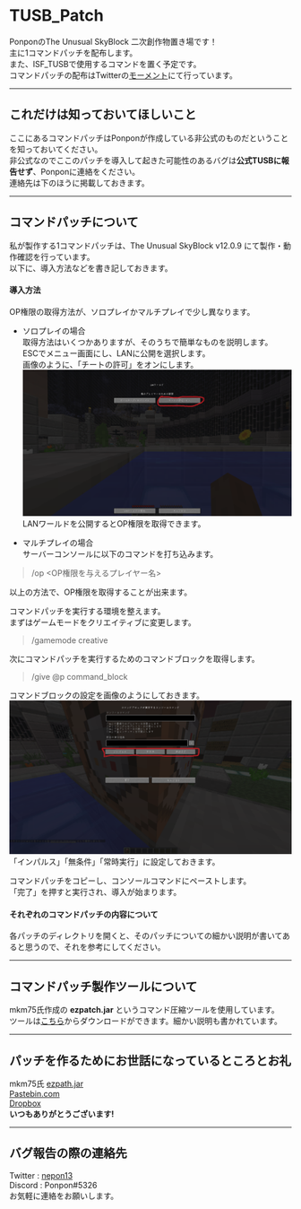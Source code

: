 # TUSB_Patch

PonponのThe Unusual SkyBlock 二次創作物置き場です！  
主に1コマンドパッチを配布します。  
また、ISF_TUSBで使用するコマンドを置く予定です。  
コマンドパッチの配布はTwitterの[モーメント](https://twitter.com/i/events/1205486939643580416)にて行っています。

---
## これだけは知っておいてほしいこと
ここにあるコマンドパッチはPonponが作成している非公式のものだということを知っておいてください。   
非公式なのでここのパッチを導入して起きた可能性のあるバグは**公式TUSBに報告せず**、Ponponに連絡をください。  
連絡先は下のほうに掲載しておきます。

---
## コマンドパッチについて
私が製作する1コマンドパッチは、The Unusual SkyBlock v12.0.9 にて製作・動作確認を行っています。  
以下に、導入方法などを書き記しておきます。

#### 導入方法
OP権限の取得方法が、ソロプレイかマルチプレイで少し異なります。
- ソロプレイの場合  
取得方法はいくつかありますが、そのうちで簡単なものを説明します。  
ESCでメニュー画面にし、LANに公開を選択します。  
画像のように、「チートの許可」をオンにします。  
![lan_cheat](https://raw.githubusercontent.com/NePonpon/TUSB_Patch/images/lan_cheat.png)  
LANワールドを公開するとOP権限を取得できます。  

- マルチプレイの場合  
サーバーコンソールに以下のコマンドを打ち込みます。
> /op <OP権限を与えるプレイヤー名>  

以上の方法で、OP権限を取得することが出来ます。

コマンドパッチを実行する環境を整えます。  
まずはゲームモードをクリエイティブに変更します。
> /gamemode creative

次にコマンドパッチを実行するためのコマンドブロックを取得します。  
> /give @p command_block  

コマンドブロックの設定を画像のようにしておきます。  
![CommandBlock_Setting](https://raw.githubusercontent.com/NePonpon/TUSB_Patch/images/CommandBlock_Setting.png)  
「インパルス」「無条件」「常時実行」に設定しておきます。

コマンドパッチをコピーし、コンソールコマンドにペーストします。  
「完了」を押すと実行され、導入が始まります。

#### それぞれのコマンドパッチの内容について
各パッチのディレクトリを開くと、そのパッチについての細かい説明が書いてあると思うので、それを参考にしてください。

---
## コマンドパッチ製作ツールについて
mkm75氏作成の **ezpatch.jar** というコマンド圧縮ツールを使用しています。  
ツールは[こちら](https://github.com/crafter1415/ezpatch/blob/main/README.md)からダウンロードができます。細かい説明も書かれています。

---
## パッチを作るためにお世話になっているところとお礼
mkm75氏 [ezpath.jar](https://github.com/crafter1415/ezpatch/blob/main/README.md)  
[Pastebin.com](https://pastebin.com/)  
[Dropbox](https://www.dropbox.com/)  
**いつもありがとうございます!**

---
## バグ報告の際の連絡先
Twitter : [nepon13](https://twitter.com/nepon13)  
Discord : Ponpon#5326  
お気軽に連絡をお願いします。